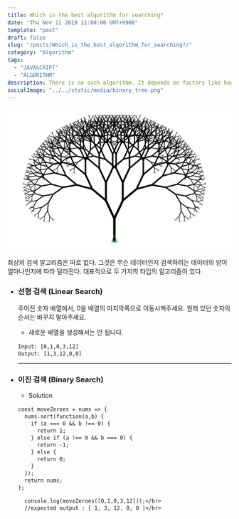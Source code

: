 ```yaml
---
title: Which is the best algorithm for searching?
date: "Thu Nov 11 2019 12:00:00 GMT+0900"
template: "post"
draft: false
slug: "/posts/Which_is_the_best_algorithm_for_searching?/"
category: "Algorithm"
tags:
  - "JAVASCRIPT"
  - "ALGORITHM"
description: There is no such algorithm. It depends on factors like how the data is stored, how much resources can be spent, etc. Based on the required time and space complexities, an algorithm has to be selected.
socialImage: "../../static/media/binary_tree.png"
---
```


<img src="../../static/media/binary_tree.png">

최상의 검색 알고리즘은 따로 없다. 그것은 무슨 데이터인지 검색하려는 데이터의 양이 얼마나인지에 따라 달라진다.
대표적으로 두 가지의 타입의 알고리즘이 있다.

- ### 선형 검색 (Linear Search)

  주어진 숫자 배열에서, 0을 배열의 마지막쪽으로 이동시켜주세요.
  원래 있던 숫자의 순서는 바꾸지 말아주세요.

  - 새로운 배열을 생성해서는 안 됩니다.

  ```
  Input: [0,1,0,3,12]
  Output: [1,3,12,0,0]
  ```

  ***

- ### 이진 검색 (Binary Search)

  - Solution

  ```
  const moveZeroes = nums => {
    nums.sort(function(a,b) {
      if (a === 0 && b !== 0) {
        return 1;
      } else if (a !== 0 && b === 0) {
        return -1;
      } else {
        return 0;
      }
    });
    return nums;
  };
  ```

        console.log(moveZeroes([0,1,0,3,12]));</br>
        //expected output : [ 1, 3, 12, 0, 0 ]</br>
